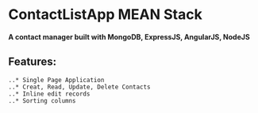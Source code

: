 # ContactListApp MEAN Stack
#### A contact manager built with MongoDB, ExpressJS, AngularJS, NodeJS

**Features:**
---------
	..* Single Page Application
	..* Creat, Read, Update, Delete Contacts
	..* Inline edit records
	..* Sorting columns